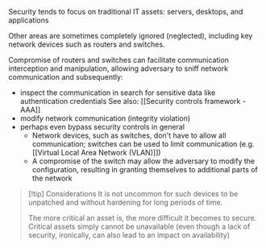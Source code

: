 Security tends to focus on traditional IT assets: servers, desktops, and applications
  
Other areas are sometimes completely ignored (neglected), including key network devices such as routers and switches.

Compromise of routers and switches can facilitate communication interception and manipulation, allowing adversary to sniff network communication and subsequently:
- inspect the communication in search for sensitive data like authentication credentials
	See also: [[Security controls framework - AAA]]
- modify network communication (integrity violation)
- perhaps even bypass security controls in general
	- Network devices, such as switches, don't have to allow all communication; switches can be used to limit communication (e.g. [[Virtual Local Area Network (VLAN)]])
	- A compromise of the switch may allow the adversary to modify the configuration, resulting in granting themselves to additional parts of the network

>[!tip] Considerations
>It is not uncommon for such devices to be unpatched and without hardening for long periods of time.
>
>The more critical an asset is, the more difficult it becomes to secure. Critical assets simply cannot be unavailable (even though a lack of security, ironically, can also lead to an impact on availability)
